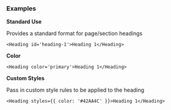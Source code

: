### Examples

**Standard Use**

Provides a standard format for page/section headings

```
<Heading id='heading-1'>Heading 1</Heading>
```

**Color**

```
<Heading color='primary'>Heading 1</Heading>
```

**Custom Styles**

Pass in custom style rules to be applied to the heading

```
<Heading styles={{ color: '#42AA4C' }}>Heading 1</Heading>
```
